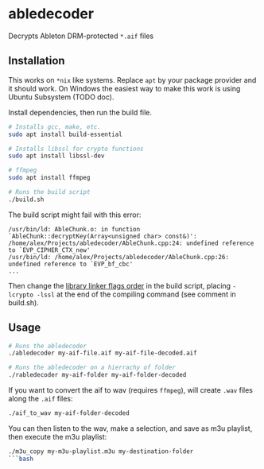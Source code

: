 # abledecoder

Decrypts Ableton DRM-protected `*.aif` files

## Installation

This works on `*nix` like systems. Replace `apt` by your package provider and it should work. On Windows the easiest way to make this work is using Ubuntu Subsystem (TODO doc).

Install dependencies, then run the build file.

```bash
# Installs gcc, make, etc.
sudo apt install build-essential

# Installs libssl for crypto functions
sudo apt install libssl-dev

# ffmpeg
sudo apt install ffmpeg

# Runs the build script
./build.sh
```

The build script might fail with this error:

```
/usr/bin/ld: AbleChunk.o: in function `AbleChunk::decryptKey(Array<unsigned char> const&)':
/home/alex/Projects/abledecoder/AbleChunk.cpp:24: undefined reference to `EVP_CIPHER_CTX_new'
/usr/bin/ld: /home/alex/Projects/abledecoder/AbleChunk.cpp:26: undefined reference to `EVP_bf_cbc'
...
```

Then change the [library linker flags order](https://stackoverflow.com/a/56658568) in the build script, placing `-lcrypto -lssl` at the end of the compiling command (see comment in build.sh).

## Usage

```bash
# Runs the abledecoder
./abledecoder my-aif-file.aif my-aif-file-decoded.aif

# Runs the abledecoder on a hierrachy of folder
./rabledecoder my-aif-folder my-aif-folder-decoded
```

If you want to convert the aif to wav (requires `ffmpeg`), will create `.wav` files along the `.aif` files:

```bash
./aif_to_wav my-aif-folder-decoded
```

You can then listen to the wav, make a selection, and save as m3u playlist, then execute the m3u playlist:

```bash
./m3u_copy my-m3u-playlist.m3u my-destination-folder
```bash

